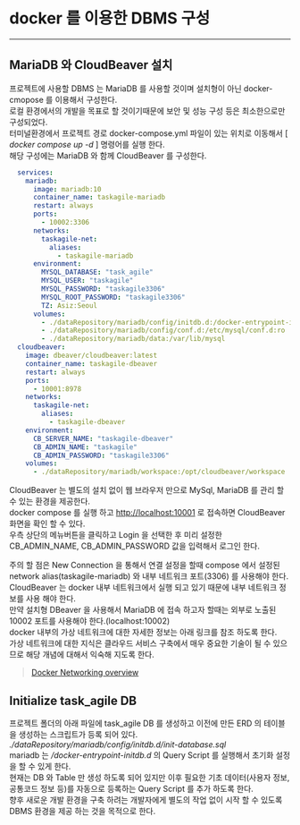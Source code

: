 # docker 를 이용한 DBMS 구성
---

## MariaDB 와 CloudBeaver 설치
프로젝트에 사용할 DBMS 는 MariaDB 를 사용할 것이며 설치형이 아닌 docker-cmopose 를 이용해서 구성한다.   
로컬 환경에서의 개발을 목표로 할 것이기때문에 보안 및 성능 구성 등은 최소한으로만 구성되었다.   
터미널환경에서 프로젝트 경로 docker-compose.yml 파일이 있는 위치로 이동해서 [ *docker compose up -d* ] 명령어를 실행 한다.   
해당 구성에는 MariaDB 와 함께 CloudBeaver 를 구성한다.   

``` yaml
  services:
    mariadb:
      image: mariadb:10
      container_name: taskagile-mariadb
      restart: always
      ports:
        - 10002:3306
      networks:
        taskagile-net:
          aliases:
            - taskagile-mariadb
      environment:
        MYSQL_DATABASE: "task_agile"
        MYSQL_USER: "taskagile"
        MYSQL_PASSWORD: "taskagile3306"
        MYSQL_ROOT_PASSWORD: "taskagile3306"
        TZ: Asiz:Seoul
      volumes:
        - ./dataRepository/mariadb/config/initdb.d:/docker-entrypoint-initdb.d:ro
        - ./dataRepository/mariadb/config/conf.d:/etc/mysql/conf.d:ro
        - ./dataRepository/mariadb/data:/var/lib/mysql
  cloudbeaver:
    image: dbeaver/cloudbeaver:latest
    container_name: taskagile-dbeaver
    restart: always
    ports:
      - 10001:8978
    networks:
      taskagile-net:
        aliases:
          - taskagile-dbeaver
    environment:
      CB_SERVER_NAME: "taskagile-dbeaver"
      CB_ADMIN_NAME: "taskagile"
      CB_ADMIN_PASSWORD: "taskagile3306"
    volumes:
      - ./dataRepository/mariadb/workspace:/opt/cloudbeaver/workspace
```

CloudBeaver 는 별도의 설치 없이 웹 브라우저 만으로 MySql, MariaDB 를 관리 할 수 있는 환경을 제공한다.   
docker compose 를 실행 하고 [http://localhost:10001](http://localhost:10001) 로 접속하면 CloudBeaver 화면을 확인 할 수 있다.   
우측 상단의 메뉴버튼을 클릭하고 Login 을 선택한 후 미리 설정한 CB_ADMIN_NAME, CB_ADMIN_PASSWORD 값을 입력해서 로그인 한다.   
   
주의 할 점은 New Connection 을 통해서 연결 설정을 할때 compose 에서 설정된 network alias(taskagile-mariadb) 와 내부 네트워크 포트(3306) 를 사용해야 한다.   
CloudBeaver 는 docker 내부 네트워크에서 실행 되고 있기 때문에 내부 네트워크 정보를 사용 해야 한다.   
만약 설치형 DBeaver 을 사용해서 MariaDB 에 접속 하고자 할때는 외부로 노출된 10002 포트를 사용해야 한다.(localhost:10002)   
docker 내부의 가상 네트워크에 대한 자세한 정보는 아래 링크를 참조 하도록 한다.   
가상 네트워크에 대한 지식은 클라우드 서비스 구축에서 매우 중요한 기술이 될 수 있으므로 해당 개념에 대해서 익숙해 지도록 한다.   
> [Docker Networking overview](https://docs.docker.com/network/)

## Initialize task_agile DB
프로젝트 폴더의 아래 파일에 task_agile DB 를 생성하고 이전에 만든 ERD 의 테이블을 생성하는 스크립트가 등록 되어 있다.   
*./dataRepository/mariadb/config/initdb.d/init-database.sql*    
mariadb 는 */docker-entrypoint-initdb.d* 의 Query Script 를 실행해서 초기화 설정을 할 수 있게 한다.   
현재는 DB 와 Table 만 생성 하도록 되어 있지만 이후 필요한 기초 데이터(사용자 정보, 공통코드 정보 등)를 자동으로 등록하는 Query Script 를 추가 하도록 한다.   
향후 새로운 개발 환경을 구축 하려는 개발자에게 별도의 작업 없이 시작 할 수 있도록 DBMS 환경을 제공 하는 것을 목적으로 한다.   
